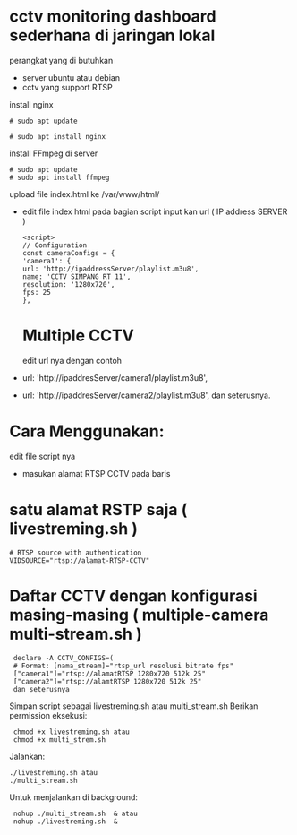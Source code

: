  # cctv monitoring dashboard sederhana di jaringan lokal

perangkat yang di butuhkan
- server ubuntu atau debian
- cctv yang support RTSP

install nginx 
 
    # sudo apt update
 
    # sudo apt install nginx


install FFmpeg di server

    # sudo apt update
    # sudo apt install ffmpeg


 upload file index.html ke /var/www/html/
 - edit file index html pada bagian script input kan url ( IP address SERVER )


       <script>
       // Configuration
       const cameraConfigs = {
       'camera1': {
       url: 'http://ipaddressServer/playlist.m3u8',
       name: 'CCTV SIMPANG RT 11',
       resolution: '1280x720',
       fps: 25
       },
   
    # Multiple CCTV
   edit url nya dengan contoh

  - url: 'http://ipaddresServer/camera1/playlist.m3u8',
  - url: 'http://ipaddresServer/camera2/playlist.m3u8',
    dan seterusnya.
    
   # Cara Menggunakan:
   edit file script nya 
   - masukan alamat RTSP CCTV pada baris

   # satu alamat RSTP saja ( livestreming.sh )
 
    # RTSP source with authentication
    VIDSOURCE="rtsp://alamat-RTSP-CCTV"


    
   # Daftar CCTV dengan konfigurasi masing-masing ( multiple-camera multi-stream.sh )
     declare -A CCTV_CONFIGS=(
     # Format: [nama_stream]="rtsp_url resolusi bitrate fps"
     ["camera1"]="rtsp://alamatRTSP 1280x720 512k 25"
     ["camera2"]="rtsp://alamtRTSP 1280x720 512k 25"
     dan seterusnya 



   
   Simpan script sebagai  livestreming.sh atau multi_stream.sh
   Berikan permission eksekusi:
   
     chmod +x livestreming.sh atau 
     chmod +x multi_strem.sh
   Jalankan: 
    
    ./livestreming.sh atau 
    ./multi_stream.sh
    
   Untuk menjalankan di background: 
   
     nohup ./multi_stream.sh  & atau
     nohup ./livestreming.sh  &
  
